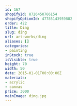 ```yaml
---
id: 167
shopifyId: 8726450766154
shopifyOptionId: 47785143959882
order: 422
title: Ding
slug: ding
url: art-works/ding
aliases: []
categories:
- painting
inStock: true
isVisible: true
height: 70
width: 50
date: 2015-01-01T00:00:00Z
materials:
- acrylic
- canvas
price: 3000
mainImage: ding.jpg
---
```

